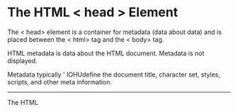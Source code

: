 # The HTML < head > Element
The < head> element is a container for metadata (data about data) and is placed between the < html> tag and the < body> tag.

HTML metadata is data about the HTML document. Metadata is not displayed.

Metadata typically '
IOHUdefine the document title, character set, styles, scripts, and other meta information.

---

The HTML <title> ElementThe content of a page title is very important for search engine optimization (SEO)! The page title is used by search engine algorithms to decide the order when listing pages in search results.

The HTML <meta> Element
The <meta> element is typically used to specify the character set, page description, keywords, author of the document, and viewport settings.

The metadata will not be displayed on the page, but is used by browsers (how to display content or reload page), by search engines (keywords), and other web services.


Define the character set used:

<meta charset="UTF-8">
Define keywords for search engines:

<meta name="keywords" content="HTML, CSS, JavaScript">
Define a description of your web page:

<meta name="description" content="Free Web tutorials">
Define the author of a page:

<meta name="author" content="John Doe">
Refresh document every 30 seconds:

<meta http-equiv="refresh" content="30">
Setting the viewport to make your website look good on all devices:<meta name="viewport" content="width=device-width, initial-scale=1.0">Setting The Viewport
The viewport is the user's visible area of a web page. It varies with the device - it will be smaller on a mobile phone than on a computer screen.

You should include the following <meta> element in all your web pages:

<meta name="viewport" content="width=device-width, initial-scale=1.0">

This gives the browser instructions on how to control the page's dimensions and scaling.

The width=device-width part sets the width of the page to follow the screen-width of the device (which will vary depending on the device).

The initial-scale=1.0 part sets the initial zoom level when the page is first loaded by the browser.

The HTML <base> Element
The <base> element specifies the base URL and/or target for all relative URLs in a page.

The <base> tag must have either an href or a target attribute present, or both.

There can only be one single <base> element in a document!